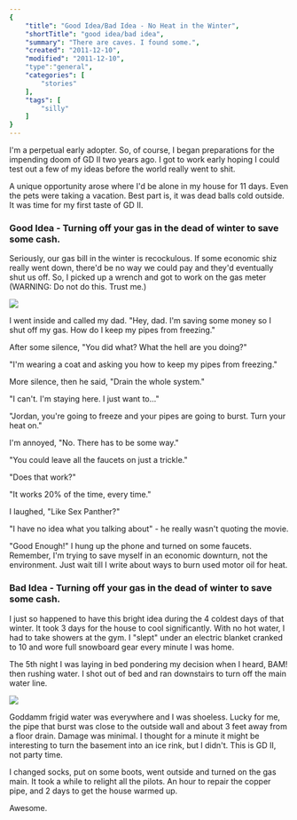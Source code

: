 ```yaml
---
{
    "title": "Good Idea/Bad Idea - No Heat in the Winter",
    "shortTitle": "good idea/bad idea",
    "summary": "There are caves. I found some.",
    "created": "2011-12-10",
    "modified": "2011-12-10",
    "type":"general",
    "categories": [
        "stories"
    ],
    "tags": [
        "silly"
    ]
}
---
```

I'm a perpetual early adopter. So, of course, I began preparations for
the impending doom of GD II two years ago. I got to work early hoping I
could test out a few of my ideas before the world really went to shit.

A unique opportunity arose where I'd be alone in my house for 11 days.
Even the pets were taking a vacation. Best part is, it was dead balls
cold outside. It was time for my first taste of GD II.

### Good Idea - Turning off your gas in the dead of winter to save some cash.

Seriously, our gas bill in the winter is recockulous. If some economic
shiz really went down, there'd be no way we could pay and they'd
eventually shut us off. So, I picked up a wrench and got to work on the
gas meter (WARNING: Do not do this. Trust me.)

![](media/gasMeter.jpg)

I went inside and called my dad. "Hey, dad. I'm saving some money so I
shut off my gas. How do I keep my pipes from freezing."

After some silence, "You did what? What the hell are you doing?"

"I'm wearing a coat and asking you how to keep my pipes from freezing."

More silence, then he said, "Drain the whole system."

"I can't. I'm staying here. I just want to..."

"Jordan, you're going to freeze and your pipes are going to burst. Turn
your heat on."

I'm annoyed, "No. There has to be some way."

"You could leave all the faucets on just a trickle."

"Does that work?"

"It works 20% of the time, every time."

I laughed, "Like Sex Panther?"

"I have no idea what you talking about" - he really wasn't quoting the
movie.

"Good Enough!" I hung up the phone and turned on some faucets. Remember,
I'm trying to save myself in an economic downturn, not the environment.
Just wait till I write about ways to burn used motor oil for heat.

### Bad Idea - Turning off your gas in the dead of winter to save some cash.

I just so happened to have this bright idea during the 4 coldest days of
that winter. It took 3 days for the house to cool significantly. With no
hot water, I had to take showers at the gym. I "slept" under an electric
blanket cranked to 10 and wore full snowboard gear every minute I was
home.

The 5th night I was laying in bed pondering my decision when I heard,
BAM! then rushing water. I shot out of bed and ran downstairs to turn
off the main water line.

![](media/brokenWaterPipe.jpg)

Goddamm frigid water was everywhere and I was shoeless. Lucky for me,
the pipe that burst was close to the outside wall and about 3 feet away
from a floor drain. Damage was minimal. I thought for a minute it might
be interesting to turn the basement into an ice rink, but I didn't. This
is GD II, not party time.

I changed socks, put on some boots, went outside and turned on the gas
main. It took a while to relight all the pilots. An hour to repair the
copper pipe, and 2 days to get the house warmed up.

Awesome.
